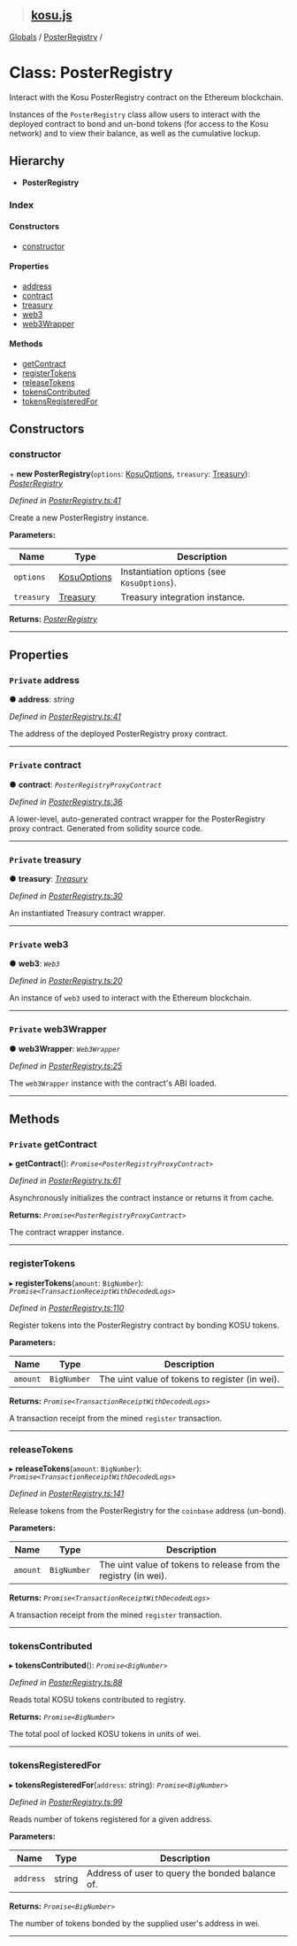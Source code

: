 > ## [kosu.js](../README.md)

[Globals](../globals.md) / [PosterRegistry](posterregistry.md) /

# Class: PosterRegistry

Interact with the Kosu PosterRegistry contract on the Ethereum blockchain.

Instances of the `PosterRegistry` class allow users to interact with the
deployed contract to bond and un-bond tokens (for access to the Kosu network)
and to view their balance, as well as the cumulative lockup.

## Hierarchy

-   **PosterRegistry**

### Index

#### Constructors

-   [constructor](posterregistry.md#constructor)

#### Properties

-   [address](posterregistry.md#private-address)
-   [contract](posterregistry.md#private-contract)
-   [treasury](posterregistry.md#private-treasury)
-   [web3](posterregistry.md#private-web3)
-   [web3Wrapper](posterregistry.md#private-web3wrapper)

#### Methods

-   [getContract](posterregistry.md#private-getcontract)
-   [registerTokens](posterregistry.md#registertokens)
-   [releaseTokens](posterregistry.md#releasetokens)
-   [tokensContributed](posterregistry.md#tokenscontributed)
-   [tokensRegisteredFor](posterregistry.md#tokensregisteredfor)

## Constructors

### constructor

\+ **new PosterRegistry**(`options`: [KosuOptions](../interfaces/kosuoptions.md), `treasury`: [Treasury](treasury.md)): _[PosterRegistry](posterregistry.md)_

_Defined in [PosterRegistry.ts:41](https://github.com/ParadigmFoundation/kosu-monorepo/blob/4c58673/packages/kosu.js/src/PosterRegistry.ts#L41)_

Create a new PosterRegistry instance.

**Parameters:**

| Name       | Type                                        | Description                                |
| ---------- | ------------------------------------------- | ------------------------------------------ |
| `options`  | [KosuOptions](../interfaces/kosuoptions.md) | Instantiation options (see `KosuOptions`). |
| `treasury` | [Treasury](treasury.md)                     | Treasury integration instance.             |

**Returns:** _[PosterRegistry](posterregistry.md)_

---

## Properties

### `Private` address

● **address**: _string_

_Defined in [PosterRegistry.ts:41](https://github.com/ParadigmFoundation/kosu-monorepo/blob/4c58673/packages/kosu.js/src/PosterRegistry.ts#L41)_

The address of the deployed PosterRegistry proxy contract.

---

### `Private` contract

● **contract**: _`PosterRegistryProxyContract`_

_Defined in [PosterRegistry.ts:36](https://github.com/ParadigmFoundation/kosu-monorepo/blob/4c58673/packages/kosu.js/src/PosterRegistry.ts#L36)_

A lower-level, auto-generated contract wrapper for the PosterRegistry
proxy contract. Generated from solidity source code.

---

### `Private` treasury

● **treasury**: _[Treasury](treasury.md)_

_Defined in [PosterRegistry.ts:30](https://github.com/ParadigmFoundation/kosu-monorepo/blob/4c58673/packages/kosu.js/src/PosterRegistry.ts#L30)_

An instantiated Treasury contract wrapper.

---

### `Private` web3

● **web3**: _`Web3`_

_Defined in [PosterRegistry.ts:20](https://github.com/ParadigmFoundation/kosu-monorepo/blob/4c58673/packages/kosu.js/src/PosterRegistry.ts#L20)_

An instance of `web3` used to interact with the Ethereum blockchain.

---

### `Private` web3Wrapper

● **web3Wrapper**: _`Web3Wrapper`_

_Defined in [PosterRegistry.ts:25](https://github.com/ParadigmFoundation/kosu-monorepo/blob/4c58673/packages/kosu.js/src/PosterRegistry.ts#L25)_

The `web3Wrapper` instance with the contract's ABI loaded.

---

## Methods

### `Private` getContract

▸ **getContract**(): _`Promise<PosterRegistryProxyContract>`_

_Defined in [PosterRegistry.ts:61](https://github.com/ParadigmFoundation/kosu-monorepo/blob/4c58673/packages/kosu.js/src/PosterRegistry.ts#L61)_

Asynchronously initializes the contract instance or returns it from cache.

**Returns:** _`Promise<PosterRegistryProxyContract>`_

The contract wrapper instance.

---

### registerTokens

▸ **registerTokens**(`amount`: `BigNumber`): _`Promise<TransactionReceiptWithDecodedLogs>`_

_Defined in [PosterRegistry.ts:110](https://github.com/ParadigmFoundation/kosu-monorepo/blob/4c58673/packages/kosu.js/src/PosterRegistry.ts#L110)_

Register tokens into the PosterRegistry contract by bonding KOSU tokens.

**Parameters:**

| Name     | Type        | Description                                    |
| -------- | ----------- | ---------------------------------------------- |
| `amount` | `BigNumber` | The uint value of tokens to register (in wei). |

**Returns:** _`Promise<TransactionReceiptWithDecodedLogs>`_

A transaction receipt from the mined `register` transaction.

---

### releaseTokens

▸ **releaseTokens**(`amount`: `BigNumber`): _`Promise<TransactionReceiptWithDecodedLogs>`_

_Defined in [PosterRegistry.ts:141](https://github.com/ParadigmFoundation/kosu-monorepo/blob/4c58673/packages/kosu.js/src/PosterRegistry.ts#L141)_

Release tokens from the PosterRegistry for the `coinbase` address (un-bond).

**Parameters:**

| Name     | Type        | Description                                                     |
| -------- | ----------- | --------------------------------------------------------------- |
| `amount` | `BigNumber` | The uint value of tokens to release from the registry (in wei). |

**Returns:** _`Promise<TransactionReceiptWithDecodedLogs>`_

A transaction receipt from the mined `register` transaction.

---

### tokensContributed

▸ **tokensContributed**(): _`Promise<BigNumber>`_

_Defined in [PosterRegistry.ts:88](https://github.com/ParadigmFoundation/kosu-monorepo/blob/4c58673/packages/kosu.js/src/PosterRegistry.ts#L88)_

Reads total KOSU tokens contributed to registry.

**Returns:** _`Promise<BigNumber>`_

The total pool of locked KOSU tokens in units of wei.

---

### tokensRegisteredFor

▸ **tokensRegisteredFor**(`address`: string): _`Promise<BigNumber>`_

_Defined in [PosterRegistry.ts:99](https://github.com/ParadigmFoundation/kosu-monorepo/blob/4c58673/packages/kosu.js/src/PosterRegistry.ts#L99)_

Reads number of tokens registered for a given address.

**Parameters:**

| Name      | Type   | Description                                     |
| --------- | ------ | ----------------------------------------------- |
| `address` | string | Address of user to query the bonded balance of. |

**Returns:** _`Promise<BigNumber>`_

The number of tokens bonded by the supplied user's address in wei.

---
